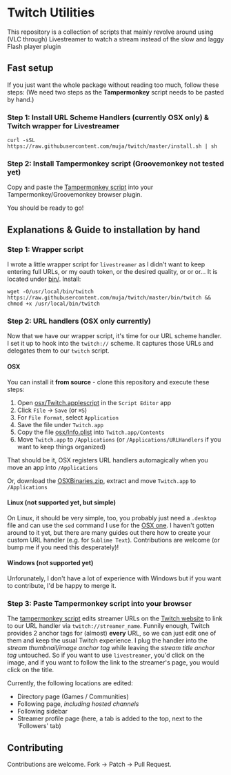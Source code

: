 # Twitch Utilities

This repository is a collection of scripts that mainly revolve around using (VLC through) Livestreamer to watch a stream instead of the slow and laggy Flash player plugin

## Fast setup

If you just want the whole package without reading too much, follow these steps:
(We need two steps as the **Tampermonkey** script needs to be pasted by hand.)

### Step 1: Install URL Scheme Handlers (currently OSX only) & Twitch wrapper for Livestreamer

```
curl -sSL https://raw.githubusercontent.com/muja/twitch/master/install.sh | sh
```

### Step 2: Install Tampermonkey script (Groovemonkey not tested yet)

Copy and paste the [Tampermonkey script](./tampermonkey/twitch.js) into your Tampermonkey/Groovemonkey browser plugin.

You should be ready to go!

## Explanations & Guide to installation by hand

### Step 1: Wrapper script

I wrote a little wrapper script for `livestreamer` as I didn't want to keep entering full URLs, or my oauth token, or the desired quality, or or or... It is located under [bin/](./bin/twitch). Install:

`wget -O/usr/local/bin/twitch https://raw.githubusercontent.com/muja/twitch/master/bin/twitch && chmod +x /usr/local/bin/twitch`

### Step 2: URL handlers (OSX only currently)

Now that we have our wrapper script, it's time for our URL scheme handler. I set it up to hook into the `twitch://` scheme. It captures those URLs and delegates them to our `twitch` script.

#### OSX

You can install it **from source** - clone this repository and execute these steps:

1. Open [osx/Twitch.applescript](./osx/Twitch.applescript) in the `Script Editor` app
2. Click `File` -> `Save` (or `⌘S`)
3. For `File Format`, select `Application`
4. Save the file under `Twitch.app`
5. Copy the file [osx/Info.plist](./osx/Info.plist) into `Twitch.app/Contents`
6. Move `Twitch.app` to `/Applications` (or `/Applications/URLHandlers` if you want to keep things organized)

That should be it, OSX registers URL handlers automagically when you move an app into `/Applications`

Or, download the [OSXBinaries.zip](), extract and move `Twitch.app` to `/Applications`

#### Linux (not supported yet, but simple)

On Linux, it should be very simple, too, you probably just need a `.desktop` file and can use the `sed` command I use for the [OSX one](./osx/Twitch.applescript#2). I haven't gotten around to it yet, but there are many guides out there how to create your custom URL handler (e.g. for `Sublime Text`). Contributions are welcome (or bump me if you need this desperately)!

#### Windows (not supported yet)

Unforunately, I don't have a lot of experience with Windows but if you want to contribute, I'd be happy to merge it.

### Step 3: Paste Tampermonkey script into your browser

The [tampermonkey script](./tampermonkey/twitch.js) edits streamer URLs on the [Twitch website](https://twitch.tv) to link to our URL handler via `twitch://streamer_name`. Funnily enough, Twitch provides 2 anchor tags for (almost) **every** URL, so we can just edit one of them and keep the usual Twitch experience. I plug the handler into the *stream thumbnail/image anchor tag* while leaving the *stream title anchor tag* untouched. So if you want to use `livestreamer`, you'd click on the image, and if you want to follow the link to the streamer's page, you would click on the title.

Currently, the following locations are edited:

- Directory page (Games / Communities)
- Following page, *including hosted channels*
- Following sidebar
- Streamer profile page (here, a tab is added to the top, next to the 'Followers' tab)

## Contributing

Contributions are welcome. Fork -> Patch -> Pull Request.
